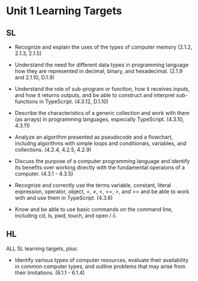 # Unit 1 Learning Targets

## SL

* Recognize and explain the uses of the types of computer memory (2.1.2, 2.1.3, 2.1.5)
  
* Understand the need for different data types in programming language how they are represented in decimal, binary, and hexadecimal. (2.1.9 and 2.1.10, D.1.9)

* Understand the role of sub-program or function, how it receives inputs, and how it returns outputs, and be able to construct and interpret sub-functions in TypeScript. (4.3.12, D.1.10)

* Describe the characteristics of a generic collection and work with them (as arrays) in programming languages, especially TypeScript. (4.3.10, 4.3.11)
  
* Analyze an algorithm presented as pseudocode and a flowchart, includng algorithms with simple loops and conditionals, variables, and collections. (4.2.4, 4.2.5, 4.2.9)

* Discuss the purpose of a computer programming language and identify its benefits over working directly with the fundamental operaions of a computer. (4.3.1 - 4.3.5)
  
* Recognize and correctly use the terms variable, constant, literal expression, operator, object, =, ≠, &lt;, &lt;=, &gt;, and &gt;= and be able to work with and use them in TypeScript. (4.3.6)

* Know and be able to use basic commands on the command line, including cd, ls, pwd, touch, and open / ii. 

## HL

ALL SL learning targets, plus:

* Identify various types of computer resources, evaluate their availability in common computer types, and outline problems that may arise from their limitations. (6.1.1 - 6.1.4)